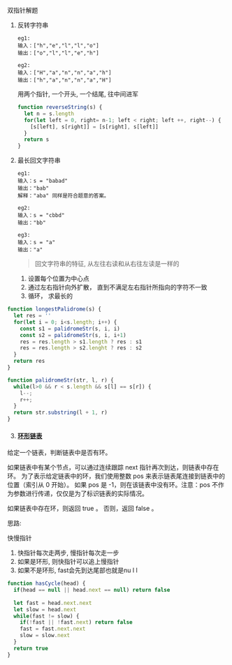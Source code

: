 双指针解题

1. 反转字符串

   ```
   eg1:
   输入：["h","e","l","l","o"]
   输出：["o","l","l","e","h"]
   
   eg2:
   输入：["H","a","n","n","a","h"]
   输出：["h","a","n","n","a","H"]
   ```

   用两个指针, 一个开头, 一个结尾, 往中间进军

   ```javascript
   function reverseString(s) {
     let n = s.length
     for(let left = 0, right= n-1; left < right; left ++, right--) {
       [s[left], s[right]] = [s[right], s[left]]
     }
     return s
   }
   ```

   

2. 最长回文字符串

   ```
   eg1:
   输入：s = "babad"
   输出："bab"
   解释："aba" 同样是符合题意的答案。
   
   eg2:
   输入：s = "cbbd"
   输出："bb"
   
   eg3:
   输入：s = "a"
   输出："a"
   ```

   > 回文字符串的特征, 从左往右读和从右往左读是一样的

   1. 设置每个位置为中心点
   2. 通过左右指针向外扩散， 直到不满足左右指针所指向的字符不一致
   3.  循环， 求最长的

```javascript
function longestPalidrome(s) {
  let res = ''
  for(let i = 0; i<s.length; i++) {
    const s1 = palidromeStr(s, i, i)
    const s2 = palidromeStr(s, i, i+1)
    res = res.length > s1.length ? res : s1
    res = res.length > s2.lenght ? res : s2
  }
  return res
}

function palidromeStr(str, l, r) {
  while(l>0 && r < s.length && s[l] == s[r]) {
    l--;
    r++;
  }
  return str.substring(l + 1, r)
}
```

3. #### [环形链表](https://leetcode-cn.com/problems/linked-list-cycle/)

给定一个链表，判断链表中是否有环。

如果链表中有某个节点，可以通过连续跟踪 next 指针再次到达，则链表中存在环。 为了表示给定链表中的环，我们使用整数 pos 来表示链表尾连接到链表中的位置（索引从 0 开始）。 如果 pos 是 -1，则在该链表中没有环。注意：pos 不作为参数进行传递，仅仅是为了标识链表的实际情况。

如果链表中存在环，则返回 true 。 否则，返回 false 。

思路:

快慢指针

1. 快指针每次走两步, 慢指针每次走一步
2. 如果是环形, 则快指针可以追上慢指针
3. 如果不是环形, fast会先到达尾部也就是nu l l

```javascript
function hasCycle(head) {
  if(head == null || head.next == null) return false
  
  let fast = head.next.next
  let slow = head.next
  while(fast != slow) {
    if(!fast || !fast.next) return false
    fast = fast.next.next
    slow = slow.next
  }
  return true
}
```

